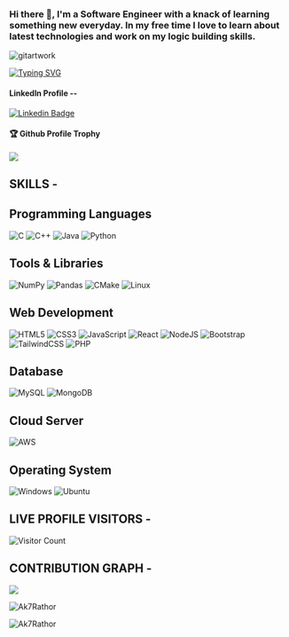 ### Hi there 👋, I'm a Software Engineer with a knack of learning something new everyday. In my free time I love to learn about latest technologies and work on my logic building skills.

![gitartwork](gitartwork.svg)


[![Typing SVG](https://readme-typing-svg.herokuapp.com?font=Fira+Code&size=30&duration=2000&pause=500&color=00F7CB&center=true&vCenter=true&width=435&lines=C%2B%2B+CODER;MERN+STACK+DEVELOPER;ML%2FAI+Developer;Open+Source+Contributor)](https://git.io/typing-svg)

<h4>LinkedIn Profile --</h4>

[![Linkedin Badge](https://img.shields.io/badge/-Yogesh-orange?style=flat-square&logo=Linkedin&logoColor=white&link=https://www.linkedin.com/in/ayushrathore887/)](https://www.linkedin.com/in/ayushrathore887/)  

<div>
  <h4>🏆 Github Profile Trophy</h4>
  <a href="https://github.com/ryo-ma/github-profile-trophy">
    <img src="https://github-profile-trophy.vercel.app/?username=Ak7Rathor&column=7"/>
  </a>
</div>

<div><h2>SKILLS - </h2></div> 
  <h2>Programming Languages</h2>
  
 ![C](https://img.shields.io/badge/c-%2300599C.svg?style=for-the-badge&logo=c&logoColor=white)
 ![C++](https://img.shields.io/badge/C++-%2300599C.svg?style=for-the-badge&logo=C++&logoColor=white)
 ![Java](https://img.shields.io/badge/java-%23ED8B00.svg?style=for-the-badge&logo=java&logoColor=white)
 ![Python](https://img.shields.io/badge/python-3670A0?style=for-the-badge&logo=python&logoColor=ffdd54)
 
 <h2>Tools & Libraries</h2>
 
 ![NumPy](https://img.shields.io/badge/numpy-%23013243.svg?style=for-the-badge&logo=numpy&logoColor=white)
 ![Pandas](https://img.shields.io/badge/pandas-%23150458.svg?style=for-the-badge&logo=pandas&logoColor=white)
 ![CMake](https://img.shields.io/badge/cmake-%23150458.svg?style=for-the-badge&logo=cmake&logoColor=white)
![Linux](https://img.shields.io/badge/linux-%23150458.svg?style=for-the-badge&logo=linux&logoColor=white)
 
 <h2>Web Development</h2>
 
 ![HTML5](https://img.shields.io/badge/html5-%23E34F26.svg?style=for-the-badge&logo=html5&logoColor=white)
 ![CSS3](https://img.shields.io/badge/css3-%231572B6.svg?style=for-the-badge&logo=css3&logoColor=white)
 ![JavaScript](https://img.shields.io/badge/javascript-%23323330.svg?style=for-the-badge&logo=javascript&logoColor=%23F7DF1E)
 ![React](https://img.shields.io/badge/react-%2320232a.svg?style=for-the-badge&logo=react&logoColor=%2361DAFB)
 ![NodeJS](https://img.shields.io/badge/node.js-6DA55F?style=for-the-badge&logo=node.js&logoColor=white)
 ![Bootstrap](https://img.shields.io/badge/bootstrap-%23563D7C.svg?style=for-the-badge&logo=bootstrap&logoColor=white)
 ![TailwindCSS](https://img.shields.io/badge/tailwindcss-%2338B2AC.svg?style=for-the-badge&logo=tailwind-css&logoColor=white)
 ![PHP](https://img.shields.io/badge/php-%23777BB4.svg?style=for-the-badge&logo=php&logoColor=white)
 
  <h2>Database</h2>
  
 ![MySQL](https://img.shields.io/badge/mysql-%2300f.svg?style=for-the-badge&logo=mysql&logoColor=white)
 ![MongoDB](https://img.shields.io/badge/mongodb-%2300f.svg?style=for-the-badge&logo=mongodb&logoColor=red)
 <h2>Cloud Server</h2>
 
 ![AWS](https://img.shields.io/badge/AWS-%23FF9900.svg?style=for-the-badge&logo=amazon-aws&logoColor=white)
 
 <h2>Operating System</h2>
 
 ![Windows](https://img.shields.io/badge/Windows-0078D6?style=for-the-badge&logo=windows&logoColor=white)
 ![Ubuntu](https://img.shields.io/badge/Ubuntu-E95420?style=for-the-badge&logo=ubuntu&logoColor=white)

<!-- <img alt="GitHub followers" src="https://img.shields.io/github/followers/Ak7Rathor?style=social"> -->

<div><h2>LIVE PROFILE VISITORS - </h2></div> 

![Visitor Count](https://profile-counter.glitch.me/Ak7Rathor/count.svg)



<div><h2>CONTRIBUTION GRAPH - </h2></div> 
<div>
  

    
![](https://activity-graph.herokuapp.com/graph?username=Ak7Rathor&theme=react-dark&area=true)     
    

  
   <div><p><img align="center" src="https://github-readme-streak-stats.herokuapp.com/?user=Ak7Rathor&" alt="Ak7Rathor" /></p>   </div> 
     <div>
     <img align="center" src="https://github-readme-stats.vercel.app/api/top-langs?username=Ak7Rathor&show_icons=true&locale=en&layout=compact" alt="Ak7Rathor" />
     </div>


  
</div>
<!--
**Ak7Rathor/Ak7Rathor** is a ✨ _special_ ✨ repository because its `README.md` (this file) appears on your GitHub profile.

Here are some ideas to get you started:

- 🔭 I’m currently working on ...
- 🌱 I’m currently learning ...
- 👯 I’m looking to collaborate on ...
- 🤔 I’m looking for help with ...
- 💬 Ask me about ...
- 📫 How to reach me: ...
- 😄 Pronouns: ...
- ⚡ Fun fact: ...
-->
